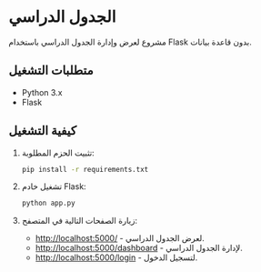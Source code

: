 # الجدول الدراسي

مشروع لعرض وإدارة الجدول الدراسي باستخدام Flask بدون قاعدة بيانات.

## متطلبات التشغيل

- Python 3.x
- Flask

## كيفية التشغيل

1. تثبيت الحزم المطلوبة:
    ```sh
    pip install -r requirements.txt
    ```

2. تشغيل خادم Flask:
    ```sh
    python app.py
    ```

3. زيارة الصفحات التالية في المتصفح:
    - [http://localhost:5000/](http://localhost:5000/) - لعرض الجدول الدراسي.
    - [http://localhost:5000/dashboard](http://localhost:5000/dashboard) - لإدارة الجدول الدراسي.
    - [http://localhost:5000/login](http://localhost:5000/login) - لتسجيل الدخول.
